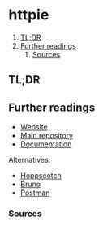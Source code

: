 # httpie

1. [TL;DR](#tldr)
1. [Further readings](#further-readings)
   1. [Sources](#sources)

## TL;DR

<!-- Uncomment if used
<details>
  <summary>Setup</summary>

```sh
```

</details>
-->

<!-- Uncomment if used
<details>
  <summary>Usage</summary>

```sh
```

</details>
-->

<!-- Uncomment if used
<details>
  <summary>Real world use cases</summary>

```sh
```

</details>
-->

## Further readings

- [Website]
- [Main repository]
- [Documentation]

Alternatives:

- [Hoppscotch]
- [Bruno]
- [Postman]

### Sources

<!--
  Reference
  ═╬═Time══
  -->

<!-- In-article sections -->
<!-- Knowledge base -->
[bruno]: bruno.md
[hoppscotch]: hoppscotch.md
[postman]: postman.md

<!-- Files -->
<!-- Upstream -->
[documentation]: https://httpie.io/docs
[main repository]: https://github.com/httpie
[website]: https://httpie.io/

<!-- Others -->
